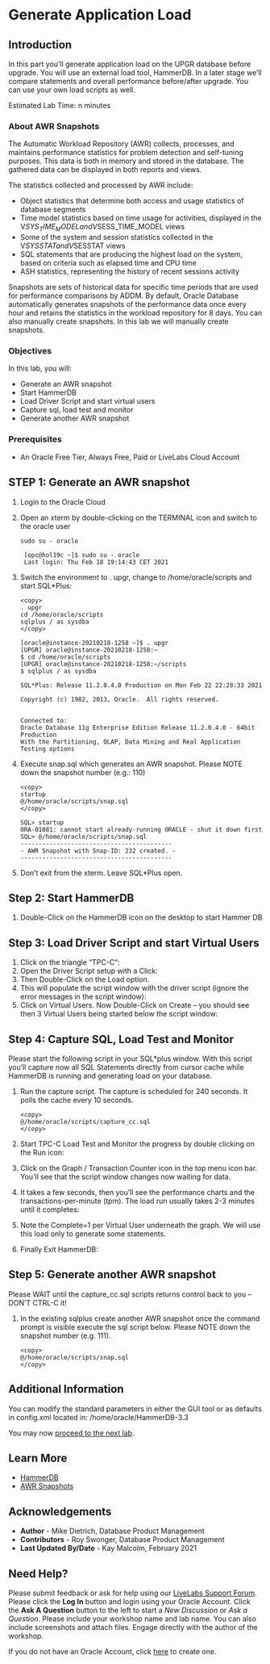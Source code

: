 # Generate Application Load

## Introduction

In this part you’ll generate application load on the UPGR database before upgrade. You will use an external load tool, HammerDB.  In a later stage we’ll compare statements and overall performance before/after upgrade.  You can use your own load scripts as well.

Estimated Lab Time: n minutes

### About AWR Snapshots
The Automatic Workload Repository (AWR) collects, processes, and maintains performance statistics for problem detection and self-tuning purposes. This data is both in memory and stored in the database. The gathered data can be displayed in both reports and views.

The statistics collected and processed by AWR include:
- Object statistics that determine both access and usage statistics of database segments
- Time model statistics based on time usage for activities, displayed in the V$SYS_TIME_MODEL and V$SESS_TIME_MODEL views
- Some of the system and session statistics collected in the V$SYSSTAT and V$SESSTAT views
- SQL statements that are producing the highest load on the system, based on criteria such as elapsed time and CPU time
- ASH statistics, representing the history of recent sessions activity

Snapshots are sets of historical data for specific time periods that are used for performance comparisons by ADDM. By default, Oracle Database automatically generates snapshots of the performance data once every hour and retains the statistics in the workload repository for 8 days. You can also manually create snapshots. In this lab we will manually create snapshots.

### Objectives

In this lab, you will:
* Generate an AWR snapshot
* Start HammerDB
* Load Driver Script and start virtual users
* Capture sql, load test and monitor
* Generate another AWR snapshot

### Prerequisites

* An Oracle Free Tier, Always Free, Paid or LiveLabs Cloud Account

## **STEP 1**: Generate an AWR snapshot

1. Login to the Oracle Cloud
2. Open an xterm by double-clicking on the TERMINAL icon and switch to the oracle user
   ````
   sudo su - oracle
   ````

   ````
    [opc@hol19c ~]$ sudo su - oracle
    Last login: Thu Feb 18 19:14:43 CET 2021
    ````
3. Switch the environment to . upgr, change to /home/oracle/scripts and start SQL*Plus:

    ````
    <copy>
    . upgr
    cd /home/oracle/scripts
    sqlplus / as sysdba
    </copy>
    ````
    ````
    [oracle@instance-20210218-1258 ~]$ . upgr
    [UPGR] oracle@instance-20210218-1258:~
    $ cd /home/oracle/scripts
    [UPGR] oracle@instance-20210218-1258:~/scripts
    $ sqlplus / as sysdba

    SQL*Plus: Release 11.2.0.4.0 Production on Mon Feb 22 22:28:33 2021

    Copyright (c) 1982, 2013, Oracle.  All rights reserved.


    Connected to:
    Oracle Database 11g Enterprise Edition Release 11.2.0.4.0 - 64bit Production
    With the Partitioning, OLAP, Data Mining and Real Application Testing options
    ````


4.  Execute snap.sql which generates an AWR snapshot.  Please NOTE down the snapshot number (e.g.: 110)

    ````
    <copy>
    startup
    @/home/oracle/scripts/snap.sql
    </copy>
    ````
    ````
    SQL> startup
    ORA-01081: cannot start already-running ORACLE - shut it down first
    SQL> @/home/oracle/scripts/snap.sql
    ------------------------------------------
    - AWR Snapshot with Snap-ID: 232 created. -
    ------------------------------------------
    ````
5. Don’t exit from the xterm. Leave SQL*Plus open.

## **Step 2**: Start HammerDB

1. Double-Click on the HammerDB icon on the desktop to start Hammer DB

## **Step 3**: Load Driver Script and start Virtual Users

1. Click on the triangle “TPC-C“:
2. Open the Driver Script setup with a Click:
3. Then Double-Click on the Load option.
4. This will populate the script window with the driver script (ignore the error messages in the script window):
5. Click on Virtual Users.  Now Double-Click on Create – you should see then 3 Virtual Users being started below the script window:

## **Step 4**: Capture SQL, Load Test and Monitor

Please start the following script in your SQL*plus window. With this script you’ll capture now all SQL Statements directly from cursor cache while HammerDB is running and generating load on your database.

1. Run the capture script. The capture is scheduled for 240 seconds. It polls the cache every 10 seconds.
   
    ````
    <copy>
    @/home/oracle/scripts/capture_cc.sql
    </copy>
    ````

2. Start TPC-C Load Test and Monitor the progress by double clicking on the Run icon:

3. Click on the Graph / Transaction Counter icon in the top menu icon bar. You’ll see that the script window changes now waiting for data.

4. It takes a few seconds, then you’ll see the performance charts and the transactions-per-minute (tpm). The load run usually takes 2-3 minutes until it completes:

5. Note the Complete=1 per Virtual User underneath the graph.  We will use this load only to generate some statements.

6. Finally Exit HammerDB:

 
## **Step 5**: Generate another AWR snapshot

Please WAIT until the capture_cc.sql scripts returns control back to you – DON’T CTRL-C it!

1. In the existing sqlplus create another AWR snapshot once the command prompt is visible execute the sql script below.  Please NOTE down the snapshot number (e.g. 111).

    ````
    <copy>
    @/home/oracle/scripts/snap.sql
    </copy>
    ````

## Additional Information

You can modify the standard parameters in either the GUI tool or as defaults in config.xml located in:
/home/oracle/HammerDB-3.3

You may now [proceed to the next lab](#next).

## Learn More

* [HammerDB](https://www.hammerdb.com/)
* [AWR Snapshots](https://docs.oracle.com/en/database/oracle/oracle-database/19/tgdba/gathering-database-statistics.html#GUID-144711F9-85AE-4281-B548-3E01280F9A56)

## Acknowledgements
* **Author** - Mike Dietrich, Database Product Management
* **Contributors** -  Roy Swonger, Database Product Management
* **Last Updated By/Date** - Kay Malcolm, February 2021

## Need Help?
Please submit feedback or ask for help using our [LiveLabs Support Forum](https://community.oracle.com/tech/developers/categories/livelabsdiscussions). Please click the **Log In** button and login using your Oracle Account. Click the **Ask A Question** button to the left to start a *New Discussion* or *Ask a Question*.  Please include your workshop name and lab name.  You can also include screenshots and attach files.  Engage directly with the author of the workshop.

If you do not have an Oracle Account, click [here](https://profile.oracle.com/myprofile/account/create-account.jspx) to create one.
